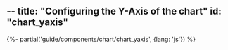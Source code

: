 --
title: "Configuring the Y-Axis of the chart"
id: "chart_yaxis"
--

{%- partial('guide/components/chart/chart_yaxis', {lang: 'js'}) %}